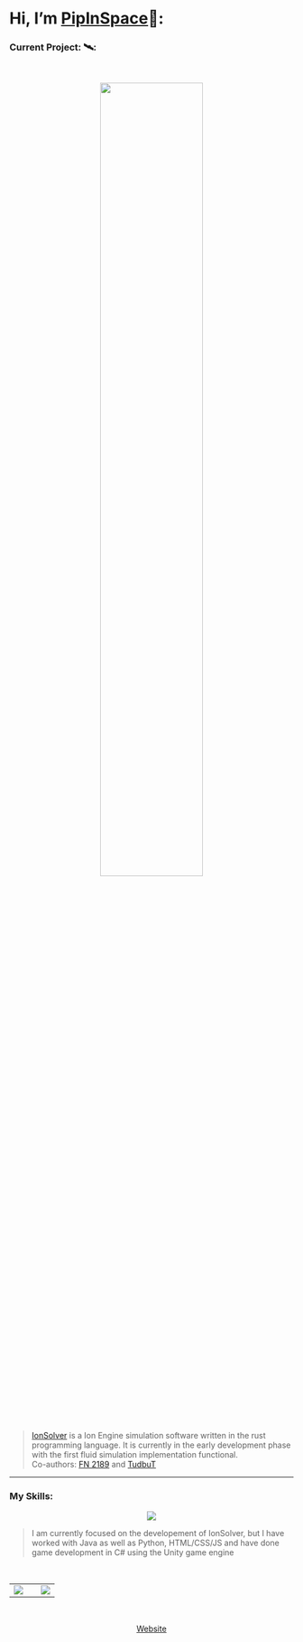 # Hi, I’m <a href="https://pipinspace.github.io/" color="white">PipIn<span color="#b32835">Space</span></a>:wave::
### Current <span color="#b32835">Project</span>: 🛰️:

<br>
<p align="center">
  <a href="https://github.com/FN-2189/SCS">
    <img src="https://repository-images.githubusercontent.com/605166637/d1e24e9e-178e-4ca3-92d7-638996106ec6" width="60%"/>
  </a>
</p>
<br>

> <a href="https://github.com/PipInSpace/IonSolver">IonSolver</a> is a Ion Engine simulation software written in the rust programming language. It is currently in the early development phase with the first fluid simulation implementation functional.<br>
> Co-authors: <a href="https://github.com/FN-2189">FN 2189</a> and <a href="https://github.com/TudbuT">TudbuT</a>

---
### My <span color="#b32835">Skills</span>:
<p align="center">
  <a href="https://skillicons.dev">
    <img src="https://skillicons.dev/icons?i=cs,rust,html,css,js,unity,github,python&icon_color=b32835" />
  </a>
</p>

>I am currently focused on the developement of IonSolver, but I have worked with Java as well as Python, HTML/CSS/JS and have done game development in C# using the Unity game engine<br>
<br>

<span width="100%">
  <table width="100%" style="border-style: none">
    <tbody width="100%">
    <tr width="100%" border-style="none">
      <td width="60%" border-style="none">
        <a href="https://github.com/anuraghazra/github-readme-stats">
          <img src="https://github-readme-stats.vercel.app/api?username=pipinspace&show_icons=true&theme=swift" />
        </a>
      </td>
      <td width="40%" border-style="none">
        <a href="https://github.com/anuraghazra/github-readme-stats">
          <img src="https://github-readme-stats.vercel.app/api/top-langs/?username=pipinspace&show_icons=true&theme=swift"/>
        </a>
      </td>
    </tr>
    </tbody>
  </table>
</span>
<br>
<p align="center">
  <a href="https://pipinspace.github.io/" color="white">Web<span color="#b32835">site</span></a>
</p>
<!---
PipInSpace/PipInSpace is a ✨ special ✨ repository because its `README.md` (this file) appears on your GitHub profile.
You can click the Preview link to take a look at your changes.
--->
